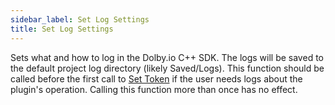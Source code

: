 ```yaml
---
sidebar_label: Set Log Settings
title: Set Log Settings
---
```


Sets what and how to log in the Dolby.io C++ SDK. The logs will be saved to the default project log directory (likely Saved/Logs). This function should be called before the first call to [Set Token](set-token) if the user needs logs about the plugin's operation. Calling this function more than once has no effect.
